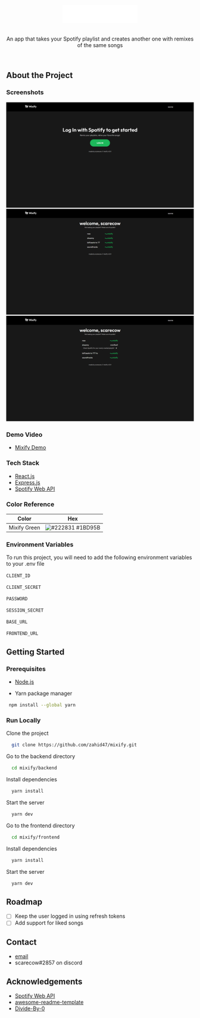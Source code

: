 <div align="center">
  <br>
  <br>
  <img src="assets/logo.svg" alt="logo" width="200" height="auto" />
  <br><br>
  <p>
    An app that takes your Spotify playlist and creates another one with remixes of the same songs 
  </p>
</div>

<br />

## About the Project

<!-- Screenshots -->

### Screenshots

<div align="center"> 
  <img src="assets/1.png" alt="screenshot" />
  <img src="assets/2.png" alt="screenshot" />
  <img src="assets/3.png" alt="screenshot" />
</div>

### Demo Video

- [Mixify Demo](https://youtu.be/zF6Q_-VZbK8)

<!-- TechStack -->

### Tech Stack

  <ul>
    <li><a href="https://reactjs.org/">React.js</a></li>
    <li><a href="https://expressjs.com/">Express.js</a></li>
    <li><a href="https://developer.spotify.com/documentation/web-api/">Spotify Web API</a></li>
  </ul>

<!-- Color Reference -->

### Color Reference

| Color        | Hex                                                                     |
| ------------ | ----------------------------------------------------------------------- |
| Mixify Green | ![#222831](https://via.placeholder.com/15/1db95b/000000?text=+) #1BD95B |

<!-- Env Variables -->

### Environment Variables

To run this project, you will need to add the following environment variables to your .env file

`CLIENT_ID`

`CLIENT_SECRET`

`PASSWORD`

`SESSION_SECRET`

`BASE_URL`

`FRONTEND_URL`

<!-- Getting Started -->

## Getting Started

<!-- Prerequisites -->

### Prerequisites

- [Node.js](https://nodejs.org/en)

- Yarn package manager

```bash
 npm install --global yarn
```

<!-- Run Locally -->

### Run Locally

Clone the project

```bash
  git clone https://github.com/zahid47/mixify.git
```

Go to the backend directory

```bash
  cd mixify/backend
```

Install dependencies

```bash
  yarn install
```

Start the server

```bash
  yarn dev
```

Go to the frontend directory

```bash
  cd mixify/frontend
```

Install dependencies

```bash
  yarn install
```

Start the server

```bash
  yarn dev
```

<!-- Roadmap -->

## Roadmap

- [ ] Keep the user logged in using refresh tokens
- [ ] Add support for liked songs

<!-- Contact -->

## Contact

- [email](mailto:epiczahid@gmail.com)
- scarecow#2857 on discord

<!-- Acknowledgments -->

## Acknowledgements

- [Spotify Web API](https://developer.spotify.com/documentation/web-api/)
- [awesome-readme-template](https://github.com/Louis3797/awesome-readme-template)
- [Divide-By-0](https://github.com/Divide-By-0/ideas-for-projects-people-would-use)
